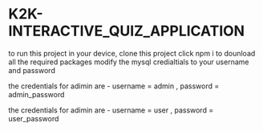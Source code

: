 # K2K-INTERACTIVE_QUIZ_APPLICATION
to run this project in your device, clone this project
click npm i to dounload all the required packages
modify the mysql credialtials to your username and password

the credentials for adimin are - username = admin , password = admin_password


the credentials for adimin are - username = user , password = user_password

